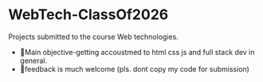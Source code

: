 # WebTech-ClassOf2026
Projects submitted to the course Web technologies.
 * 🧋Main objective-getting accoustmed to html css js and full stack dev in general.
 * 🔄feedback is much welcome
(pls. dont copy my code for submission)
